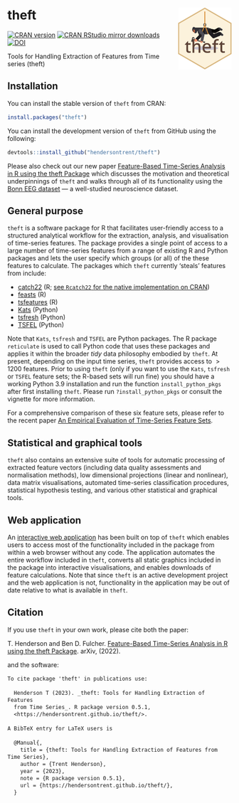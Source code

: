 
# theft <img src="man/figures/logo.png" align="right" width="120" />

[![CRAN
version](https://www.r-pkg.org/badges/version/theft)](https://www.r-pkg.org/pkg/theft)
[![CRAN RStudio mirror
downloads](https://cranlogs.r-pkg.org/badges/theft)](https://www.r-pkg.org/pkg/theft)
[![DOI](https://zenodo.org/badge/351259952.svg)](https://zenodo.org/badge/latestdoi/351259952)

Tools for Handling Extraction of Features from Time series (theft)

## Installation

You can install the stable version of `theft` from CRAN:

``` r
install.packages("theft")
```

You can install the development version of `theft` from GitHub using the
following:

``` r
devtools::install_github("hendersontrent/theft")
```

Please also check out our new paper [Feature-Based Time-Series Analysis
in R using the theft Package](https://arxiv.org/abs/2208.06146) which
discusses the motivation and theoretical underpinnings of `theft` and
walks through all of its functionality using the [Bonn EEG
dataset](https://journals.aps.org/pre/abstract/10.1103/PhysRevE.64.061907)
— a well-studied neuroscience dataset.

## General purpose

`theft` is a software package for R that facilitates user-friendly
access to a structured analytical workflow for the extraction, analysis,
and visualisation of time-series features. The package provides a single
point of access to a large number of time-series features from a range
of existing R and Python packages and lets the user specify which groups
(or all) of the these features to calculate. The packages which `theft`
currently ‘steals’ features from include:

- [catch22](https://link.springer.com/article/10.1007/s10618-019-00647-x)
  (R; [see `Rcatch22` for the native implementation on
  CRAN](https://github.com/hendersontrent/Rcatch22))
- [feasts](https://feasts.tidyverts.org) (R)
- [tsfeatures](https://github.com/robjhyndman/tsfeatures) (R)
- [Kats](https://facebookresearch.github.io/Kats/) (Python)
- [tsfresh](https://tsfresh.com) (Python)
- [TSFEL](https://tsfel.readthedocs.io/en/latest/) (Python)

Note that `Kats`, `tsfresh` and `TSFEL` are Python packages. The R
package `reticulate` is used to call Python code that uses these
packages and applies it within the broader *tidy* data philosophy
embodied by `theft`. At present, depending on the input time series,
`theft` provides access to $>1200$ features. Prior to using `theft`
(only if you want to use the `Kats`, `tsfresh` or `TSFEL` feature sets;
the R-based sets will run fine) you should have a working Python 3.9
installation and run the function `install_python_pkgs` after first
installing `theft`. Please run `?install_python_pkgs` or consult the
vignette for more information.

For a comprehensive comparison of these six feature sets, please refer
to the recent paper [An Empirical Evaluation of Time-Series Feature
Sets](https://ieeexplore.ieee.org/document/9679937).

## Statistical and graphical tools

`theft` also contains an extensive suite of tools for automatic
processing of extracted feature vectors (including data quality
assessments and normalisation methods), low dimensional projections
(linear and nonlinear), data matrix visualisations, automated
time-series classification procedures, statistical hypothesis testing,
and various other statistical and graphical tools.

## Web application

An [interactive web
application](https://dynamicsandneuralsystems.shinyapps.io/timeseriesfeaturevis/)
has been built on top of `theft` which enables users to access most of
the functionality included in the package from within a web browser
without any code. The application automates the entire workflow included
in `theft`, converts all static graphics included in the package into
interactive visualisations, and enables downloads of feature
calculations. Note that since `theft` is an active development project
and the web application is not, functionality in the application may be
out of date relative to what is available in `theft`.

## Citation

If you use `theft` in your own work, please cite both the paper:

T. Henderson and Ben D. Fulcher. [Feature-Based Time-Series Analysis in
R using the theft Package](https://arxiv.org/abs/2208.06146). arXiv,
(2022).

and the software:


    To cite package 'theft' in publications use:

      Henderson T (2023). _theft: Tools for Handling Extraction of Features
      from Time Series_. R package version 0.5.1,
      <https://hendersontrent.github.io/theft/>.

    A BibTeX entry for LaTeX users is

      @Manual{,
        title = {theft: Tools for Handling Extraction of Features from Time Series},
        author = {Trent Henderson},
        year = {2023},
        note = {R package version 0.5.1},
        url = {https://hendersontrent.github.io/theft/},
      }

